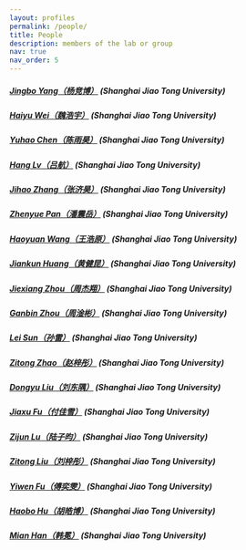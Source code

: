 ```yaml
---
layout: profiles
permalink: /people/
title: People
description: members of the lab or group
nav: true
nav_order: 5
---
```


##### [Jingbo Yang（杨竞博）](https://mp.weixin.qq.com/s/XX0FBDfb2cPiwpSzDJuDNw) (Shanghai Jiao Tong University)

##### [Haiyu Wei（魏浩宇）]() (Shanghai Jiao Tong University) 

##### [Yuhao Chen（陈雨昊）]() (Shanghai Jiao Tong University) 

##### [Hang Lv（吕航）]() (Shanghai Jiao Tong University) 

##### [Jihao Zhang（张济昊）]() (Shanghai Jiao Tong University) 

##### [Zhenyue Pan（潘震岳）]() (Shanghai Jiao Tong University) 

##### [Haoyuan Wang（王浩原）]() (Shanghai Jiao Tong University) 

##### [Jiankun Huang（黄健昆）]() (Shanghai Jiao Tong University) 

##### [Jiexiang Zhou（周杰翔）]() (Shanghai Jiao Tong University) 

##### [Ganbin Zhou（周淦彬）]() (Shanghai Jiao Tong University) 

##### [Lei Sun（孙雷）]() (Shanghai Jiao Tong University) 

##### [Zitong Zhao（赵梓彤）]() (Shanghai Jiao Tong University) 

##### [Dongyu Liu（刘东隅）]() (Shanghai Jiao Tong University) 

##### [Jiaxu Fu（付佳雪）]() (Shanghai Jiao Tong University) 

##### [Zijun Lu（陆子昀）]() (Shanghai Jiao Tong University) 

##### [Zitong Liu（刘梓彤）]() (Shanghai Jiao Tong University) 

##### [Yiwen Fu（傅奕雯）]() (Shanghai Jiao Tong University) 

##### [Haobo Hu（胡皓博）]() (Shanghai Jiao Tong University) 

##### [Mian Han（韩冕）]() (Shanghai Jiao Tong University) 

